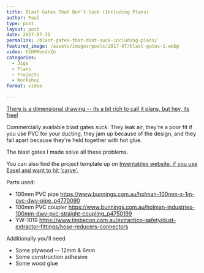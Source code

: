 ```yaml
---
title: Blast Gates That Don’t Suck (Including Plans)
author: Paul
type: post
layout: post
date: 2017-07-31
permalink: /blast-gates-that-dont-suck-including-plans/
featured_image: /assets/images/posts/2017-07/blast-gates-1.webp
video: 61DHMosdnZo
categories:
  - Jigs
  - Plans
  - Projects
  - Workshop
format: video

---
```

[There is a dimensional drawing -- its a bit rich to call it plans, but hey, its free!][1]

Commercially available blast gates _suck_. They leak air, they're a poor fit if you use PVC for your ducting, they jam up because of the design, and they fall apart because they're held together with hot glue.

The blast gates I made solve all these problems.

You can also find the project template up on [Inventables website, if you use Easel and want to hit &#8216;carve'.][2]

Parts used:

  * 100mm PVC pipe <a class="yt-uix-servicelink " href="https://www.bunnings.com.au/holman-100mm-x-1m-pvc-dwv-pipe_p4770090" target="_blank" rel="noopener noreferrer" data-url="https://www.bunnings.com.au/holman-100mm-x-1m-pvc-dwv-pipe_p4770090" data-servicelink="CPABELZ1IhMIoIzeq4-z1QIVzJ5YCh1vgAuF" data-target-new-window="True">https://www.bunnings.com.au/holman-100mm-x-1m-pvc-dwv-pipe_p4770090</a>
  * 100mm PVC coupler <a class="yt-uix-servicelink " href="https://www.bunnings.com.au/holman-industries-100mm-dwv-pvc-straight-coupling_p4750199" target="_blank" rel="noopener noreferrer" data-url="https://www.bunnings.com.au/holman-industries-100mm-dwv-pvc-straight-coupling_p4750199" data-servicelink="CPABELZ1IhMIoIzeq4-z1QIVzJ5YCh1vgAuF" data-target-new-window="True">https://www.bunnings.com.au/holman-industries-100mm-dwv-pvc-straight-coupling_p4750199</a>
  * YW-1019 <a class="yt-uix-servicelink " href="https://www.timbecon.com.au/extraction-safety/dust-extractor-fittings/hose-reducers-connectors" target="_blank" rel="noopener noreferrer" data-url="https://www.timbecon.com.au/extraction-safety/dust-extractor-fittings/hose-reducers-connectors" data-servicelink="CPABELZ1IhMIoIzeq4-z1QIVzJ5YCh1vgAuF" data-target-new-window="True">https://www.timbecon.com.au/extraction-safety/dust-extractor-fittings/hose-reducers-connectors</a>

Additionally you'll need

  * Some plywood -- 12mm & 6mm
  * Some construction adhesive
  * Some wood glue

 [1]: /assets/pdfs/BlastGates-Drawing-v2-1.pdf
 [2]: https://www.inventables.com/projects/blast-gates-templates?ref=TheWoodKnight